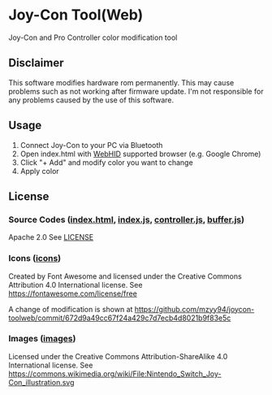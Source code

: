 # Joy-Con Tool(Web)

Joy-Con and Pro Controller color modification tool

## Disclaimer

This software modifies hardware rom permanently. This may cause problems such as not working after firmware update. I'm not responsible for any problems caused by the use of this software.

## Usage

1. Connect Joy-Con to your PC via Bluetooth
2. Open index.html with [WebHID](https://wicg.github.io/webhid/index.html) supported browser (e.g. Google Chrome)
3. Click "+ Add" and modify color you want to change
4. Apply color

## License

### Source Codes ([index.html](index.html), [index.js](index.js), [controller.js](controller.js), [buffer.js](buffer.js))

Apache 2.0
See [LICENSE](LICENSE)

### Icons ([icons](icons))

Created by Font Awesome and licensed under the Creative Commons Attribution 4.0 International license.
See https://fontawesome.com/license/free

A change of modification is shown at https://github.com/mzyy94/joycon-toolweb/commit/672d9a49cc67f24a429c7d7ecb4d8021b9f83e5c

### Images ([images](images))

Licensed under the Creative Commons Attribution-ShareAlike 4.0 International license.
See https://commons.wikimedia.org/wiki/File:Nintendo_Switch_Joy-Con_illustration.svg
